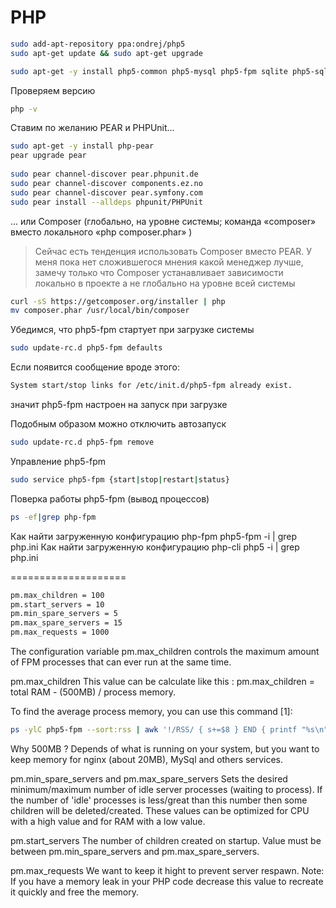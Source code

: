# PHP

```bash  
sudo add-apt-repository ppa:ondrej/php5  
sudo apt-get update && sudo apt-get upgrade  
```

```bash  
sudo apt-get -y install php5-common php5-mysql php5-fpm sqlite php5-sqlite php5-cli php5-gd php5-curl php5-xdebug php5-imagick php5-intl php5-mcrypt php5-xmlrpc php5-memcached  
```

Проверяем версию  
```bash  
php -v  
```

Ставим по желанию PEAR и PHPUnit...  

```bash  
sudo apt-get -y install php-pear  
pear upgrade pear
 
sudo pear channel-discover pear.phpunit.de  
sudo pear channel-discover components.ez.no  
sudo pear channel-discover pear.symfony.com  
sudo pear install --alldeps phpunit/PHPUnit  
```

... или Composer (глобально, на уровне системы; команда «composer» вместо локального «php composer.phar» )
> Сейчас есть тенденция использовать Composer вместо PEAR. У меня пока нет сложившегося мнения какой менеджер лучше, замечу только что Composer устанавливает зависимости локально в проекте а не глобально на уровне всей системы

```bash
curl -sS https://getcomposer.org/installer | php
mv composer.phar /usr/local/bin/composer
```


Убедимся, что php5-fpm стартует при загрузке системы  
```bash  
sudo update-rc.d php5-fpm defaults  
```

Если появится сообщение вроде этого:  
```bash  
System start/stop links for /etc/init.d/php5-fpm already exist.  
```

значит php5-fpm настроен на запуск при загрузке

Подобным образом можно отключить автозапуск  
```bash  
sudo update-rc.d php5-fpm remove  
```

Управление php5-fpm  
```bash  
sudo service php5-fpm {start|stop|restart|status}  
```  
Поверка работы php5-fpm (вывод процессов)  
```bash  
ps -ef|grep php-fpm  
```


Как найти загруженную конфигурацию php-fpm
php5-fpm -i | grep php.ini
Как найти загруженную конфигурацию php-cli
php5 -i | grep php.ini

====================
```bash  
pm.max_children = 100
pm.start_servers = 10
pm.min_spare_servers = 5
pm.max_spare_servers = 15
pm.max_requests = 1000
```


The configuration variable pm.max_children controls the maximum amount of FPM processes that can ever run at the same time.

pm.max_children
This value can be calculate like this :
pm.max_children = total RAM - (500MB) / process memory.

To find the average process memory, you can use this command [1]:

```bash  
ps -ylC php5-fpm --sort:rss | awk '!/RSS/ { s+=$8 } END { printf "%s\n", "Total memory used by PHP-FPM child processes: "; printf "%dM\n", s/1024 }'
```

Why 500MB ? 
Depends of what is running on your system, but you want to keep memory for nginx (about 20MB), MySql and others services.

pm.min_spare_servers and pm.max_spare_servers
Sets the desired minimum/maximum number of idle server processes (waiting to process). If the number of 'idle' processes is less/great than this number then some children will be deleted/created. These values can be optimized for CPU with a high value and for RAM with a low value.

pm.start_servers
The number of children created on startup. Value must be between pm.min_spare_servers and pm.max_spare_servers.

pm.max_requests
We want to keep it hight to prevent server respawn. Note: If you have a memory leak in your PHP code decrease this value to recreate it quickly and free the memory.



